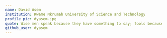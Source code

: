 ```yaml
---
name: David Asem
institution: Kwame Nkrumah University of Science and Technology
profile_pic: dyasem.jpg
quote: Wise men speak because they have something to say; fools because they have to say something. – Plato
github_user: dyasem
---
```

